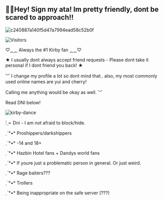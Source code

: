 ## 🎉🩷Hey! Sign my ata! Im pretty friendly, dont be scared to approach!!
![c240887a140f5d47a7994ead58c52b0f](https://github.com/user-attachments/assets/b2e4b949-6a82-4fec-b808-c1720644c7c4)
 
![Visitors](https://api.visitorbadge.io/api/visitors?path=https%3A%2F%2Fgithub.com%2Fkirby1lover&label=Supa%20cool%20people%20%3A&labelColor=%23f47373&countColor=%23ba68c8)

 ♡⁔⁔ Always the #1 Kirby fan ⁔⁔♡
                                                                                 
   ★  I usually dont always accept friend requests - Please dont take it personal if I dont friend you back! ★    
                 
   ︶ I change my profile a lot so dont mind that.. also, my most commonly used online names are yui and cherry! 
   
   Calling me anything would be okay as well. ︶

   Read DNI below! 

 
                  
                   
![kirby-dance](https://github.com/user-attachments/assets/ff5962d4-7956-47f6-b247-9e0f691e336b)


: ̗̀➛ Dni - I am not afraid to block/hide.

ˏˋ°•* Proshippers/darkshippers

ˏˋ°•* -14 and 18+ 

ˏˋ°•* Hazbin Hotel fans + Dandys world fans

ˏˋ°•* If youre just a problematic person in general. Or just weird. 

ˏˋ°•* Rage baiters???

ˏˋ°•* Trollers

ˏˋ°•* Being inappropriate on the safe server (???) 

